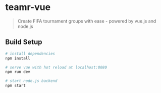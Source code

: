 # teamr-vue

> Create FIFA tournament groups with ease - powered by vue.js and node.js

## Build Setup

``` bash
# install dependencies
npm install

# serve vue with hot reload at localhost:8080
npm run dev

# start node.js backend
npm start
```